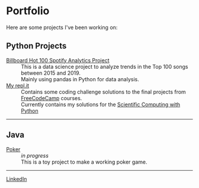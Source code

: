 # Portfolio
Here are some projects I've been working on: 

## Python Projects

<dl>
  <dt> <a href="https://mrrufs.github.io/Hot_100">Billboard Hot 100 Spotify Analytics Project</a> </dt>
  <dd>This is a data science project to analyze trends in the Top 100 songs between 2015 and 2019. 
  <br>Mainly using pandas in Python for data analysis.</dd>
  <dt> <a href="https://repl.it/@mrrufs">My repl.it</a> </dt>
  <dd> Contains some coding challenge solutions to the final projects from <a href="https://www.freecodecamp.org/">FreeCodeCamp</a> courses. 
  <br>Currently contains my solutions for the <a href = "https://www.freecodecamp.org/learn/scientific-computing-with-python/#scientific-computing-with-python-projects">Scientific Computing with Python</a> </dd>
</dl>

---

## Java

<dl> 
  <dt><a href="https://github.com/mrrufs/Poker">Poker</a></dt>
  <dd><i>in progress</i>
  <br>This is a toy project to make a working poker game. 
<br></dd>
</dl>

---

[LinkedIn](https://www.linkedin.com/in/rdramanathan/) 
